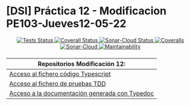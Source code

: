 # [DSI] Práctica 12 - Modificacion PE103-Jueves12-05-22

<p align="center">
    <a href="https://github.com/ULL-ESIT-INF-DSI-2122/p12-modi-alu0101128894/actions/workflows/tests.js.yml">
        <img alt="Tests Status" src="https://github.com/ULL-ESIT-INF-DSI-2122/p12-modi-alu0101128894/actions/workflows/tests.js.yml/badge.svg">
    </a>
    <a href="https://github.com/ULL-ESIT-INF-DSI-2122/p12-modi-alu0101128894/actions/workflows/coveralls.yml">
        <img alt="Coverall Status" src="https://github.com/ULL-ESIT-INF-DSI-2122/p12-modi-alu0101128894/actions/workflows/coveralls.yml/badge.svg">
    </a>
    <a href="https://github.com/ULL-ESIT-INF-DSI-2122/p12-modi-alu0101128894/actions/workflows/sonarcloud.yml">
        <img alt="Sonar-Cloud Status" src="https://github.com/ULL-ESIT-INF-DSI-2122/p12-modi-alu0101128894/actions/workflows/sonarcloud.yml/badge.svg">
    </a>
    <a href="https://coveralls.io/github/ULL-ESIT-INF-DSI-2122/ull-pr-modificaciones-alu0101128894?branch=main">
        <img alt="Coveralls" src="https://coveralls.io/repos/github/ULL-ESIT-INF-DSI-2122/ull-pr-modificaciones-alu0101128894/badge.svg?branch=main">
    </a>
    <a href="https://sonarcloud.io/summary/new_code?id=ULL-ESIT-INF-DSI-2122_ull-pr-modificaciones-alu0101128894">
        <img alt="Sonar-Cloud" src="https://sonarcloud.io/api/project_badges/measure?project=ULL-ESIT-INF-DSI-2122_ull-pr-modificaciones-alu0101128894&metric=alert_status">
    </a>
    <a href="https://sonarcloud.io/summary/new_code?id=ULL-ESIT-INF-DSI-2122_ull-pr-modificaciones-alu0101128894">
        <img alt="Maintainability" src="https://sonarcloud.io/api/project_badges/measure?project=ULL-ESIT-INF-DSI-2122_ull-pr-modificaciones-alu0101128894&metric=sqale_rating">
    </a>
</p>

###
| **Repositorios Modificación 12:** |
| --- |
| [Acceso al fichero código Typescript](https://github.com/ULL-ESIT-INF-DSI-2122/p12-modi-alu0101128894/blob/main/src/Modificacion/server.ts) |
| [Acceso al fichero de pruebas TDD](https://github.com/ULL-ESIT-INF-DSI-2122/p12-modi-alu0101128894/tree/main/tests) |
| [Acceso a la documentación generada con Typedoc](https://github.com/ULL-ESIT-INF-DSI-2122/p12-modi-alu0101128894/tree/main/typedoc) |